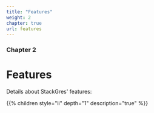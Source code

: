 ```yaml
---
title: "Features"
weight: 2
chapter: true
url: features
---
```


### Chapter 2

# Features

Details about StackGres' features:

{{% children style="li" depth="1" description="true" %}}